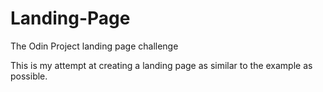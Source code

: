 # Landing-Page
The Odin Project landing page challenge

This is my attempt at creating a landing page as similar to the example as possible.